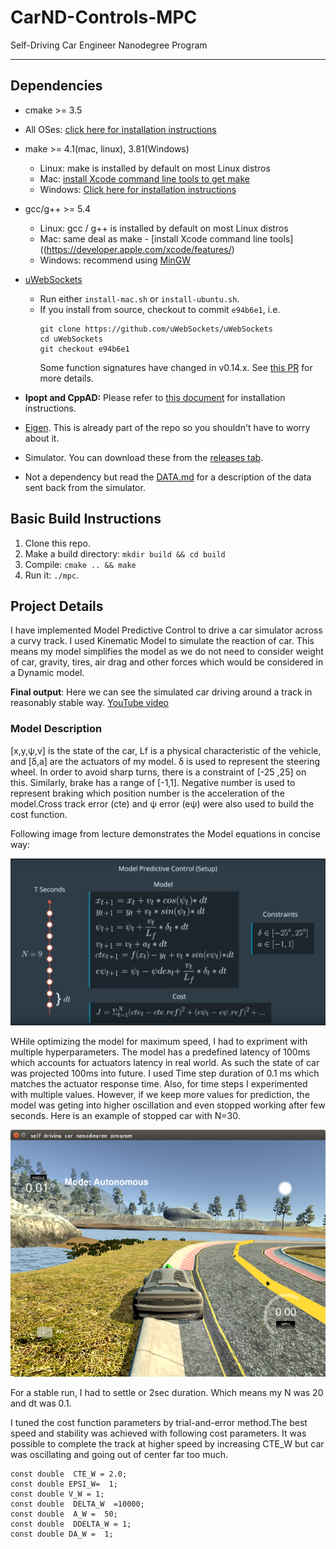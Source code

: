 # CarND-Controls-MPC
Self-Driving Car Engineer Nanodegree Program

---

## Dependencies

* cmake >= 3.5
 * All OSes: [click here for installation instructions](https://cmake.org/install/)
* make >= 4.1(mac, linux), 3.81(Windows)
  * Linux: make is installed by default on most Linux distros
  * Mac: [install Xcode command line tools to get make](https://developer.apple.com/xcode/features/)
  * Windows: [Click here for installation instructions](http://gnuwin32.sourceforge.net/packages/make.htm)
* gcc/g++ >= 5.4
  * Linux: gcc / g++ is installed by default on most Linux distros
  * Mac: same deal as make - [install Xcode command line tools]((https://developer.apple.com/xcode/features/)
  * Windows: recommend using [MinGW](http://www.mingw.org/)
* [uWebSockets](https://github.com/uWebSockets/uWebSockets)
  * Run either `install-mac.sh` or `install-ubuntu.sh`.
  * If you install from source, checkout to commit `e94b6e1`, i.e.
    ```
    git clone https://github.com/uWebSockets/uWebSockets
    cd uWebSockets
    git checkout e94b6e1
    ```
    Some function signatures have changed in v0.14.x. See [this PR](https://github.com/udacity/CarND-MPC-Project/pull/3) for more details.

* **Ipopt and CppAD:** Please refer to [this document](https://github.com/udacity/CarND-MPC-Project/blob/master/install_Ipopt_CppAD.md) for installation instructions.
* [Eigen](http://eigen.tuxfamily.org/index.php?title=Main_Page). This is already part of the repo so you shouldn't have to worry about it.
* Simulator. You can download these from the [releases tab](https://github.com/udacity/self-driving-car-sim/releases).
* Not a dependency but read the [DATA.md](./DATA.md) for a description of the data sent back from the simulator.


## Basic Build Instructions

1. Clone this repo.
2. Make a build directory: `mkdir build && cd build`
3. Compile: `cmake .. && make`
4. Run it: `./mpc`.

## Project Details

I have implemented Model Predictive Control to drive a car simulator across a curvy track. I used Kinematic Model to simulate the reaction of car. This means my model simplifies the model as we do not need to consider weight of car, gravity, tires, air drag and other forces which would be considered in a Dynamic model.

**Final output**: Here we can see the simulated car driving around a track in reasonably stable way. [YouTube video](https://youtu.be/AbgKPs0KNDo) 


### Model Description

[x,y,ψ,v] is the state of the car, L​f​​ is a physical characteristic of the vehicle, and [δ,a] are the actuators of my model. δ is used to represent the steering wheel. In order to avoid sharp turns, there is a constraint of [-25 ,25] on this. Similarly, brake has a range of [-1,1]. Negative number is used to represent braking which position number is the acceleration of the model.Cross track error (cte) and ψ error (eψ) were also used to build the cost function.

Following image from lecture demonstrates the Model equations in concise way:

![Model](model.png)

WHile optimizing the model for maximum speed, I had to expriment with multiple hyperparameters. The model has a predefined latency of 100ms which accounts for actuators latency in real world. As such the state of car was projected 100ms into future. 
I used Time step duration of 0.1 ms which matches the actuator response time. Also, for time steps I experimented with multiple values. However, if we keep more values for prediction, the model was geting into higher oscillation and even stopped working after few seconds. Here is an example of stopped car with N=30. 

![Stop](stop.png)

For a stable run, I had to settle or 2sec duration. Which means my N was 20 and dt was 0.1.

I tuned the cost function parameters by trial-and-error method.The best speed and stability was achieved with following cost parameters. It was possible to complete the track at higher speed by increasing CTE_W but car was oscillating and going out of center far too much. 

```
const double  CTE_W = 2.0;
const double EPSI_W=  1;
const double V_W = 1;
const double  DELTA_W  =10000;
const double  A_W =  50;
const double  DDELTA_W = 1;
const double DA_W =  1;
```
